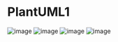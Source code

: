 # PlantUML1

![image](https://github.com/d1blonw/TMP/assets/126766008/7465d2ba-bb67-42ea-bd9c-f163b79a89b4)
![image](https://github.com/d1blonw/TMP/assets/126766008/b1161deb-ec1e-4693-a2e1-c4480be56fe8)
![image](https://github.com/d1blonw/TMP/assets/126766008/a6d3a6e7-ad2a-4b57-be83-d1655ae11f43)
![image](https://github.com/d1blonw/TMP/assets/126766008/07e0325c-1010-4bc1-851b-8715afa9dcde)
